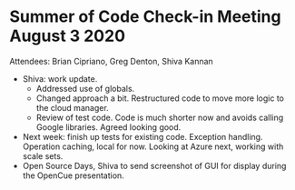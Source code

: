 # Summer of Code Check-in Meeting August 3 2020

Attendees: Brian Cipriano, Greg Denton, Shiva Kannan

* Shiva: work update.
   * Addressed use of globals.
   * Changed approach a bit. Restructured code to move more logic to the cloud manager.
   * Review of test code. Code is much shorter now and avoids calling Google libraries. Agreed
     looking good.
* Next week: finish up tests for existing code. Exception handling. Operation caching, local for
  now. Looking at Azure next, working with scale sets.
* Open Source Days, Shiva to send screenshot of GUI for display during the OpenCue presentation.
